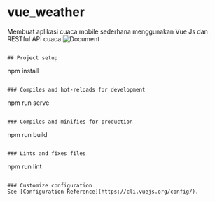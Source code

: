 # vue_weather
Membuat aplikasi cuaca mobile sederhana menggunakan Vue Js dan RESTful API cuaca
![Document](https://user-images.githubusercontent.com/55887819/75692527-acd08d80-5ce0-11ea-9063-1062ebbe0d83.png)
```

## Project setup
```
npm install
```

### Compiles and hot-reloads for development
```
npm run serve
```

### Compiles and minifies for production
```
npm run build
```

### Lints and fixes files
```
npm run lint
```

### Customize configuration
See [Configuration Reference](https://cli.vuejs.org/config/).
